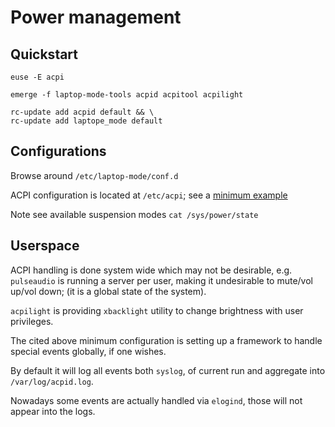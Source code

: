 # Power management

## Quickstart

```
euse -E acpi
```

```
emerge -f laptop-mode-tools acpid acpitool acpilight
```

```
rc-update add acpid default && \
rc-update add laptope_mode default
```

## Configurations

Browse around `/etc/laptop-mode/conf.d`

ACPI configuration is located at `/etc/acpi`; see a [minimum example](../src/acpi/)

Note see available suspension modes `cat /sys/power/state`

## Userspace

ACPI handling is done system wide which may not be desirable, e.g. `pulseaudio`
is running a server per user, making it undesirable to mute/vol up/vol down; (it
is a global state of the system).

`acpilight` is providing `xbacklight` utility to change brightness with user
privileges.

The cited above minimum configuration is setting up a framework to handle
special events globally, if one wishes.

By default it will log all events both `syslog`, of current run and aggregate
into `/var/log/acpid.log`.

Nowadays some events are actually handled via `elogind`, those will not appear
into the logs.
